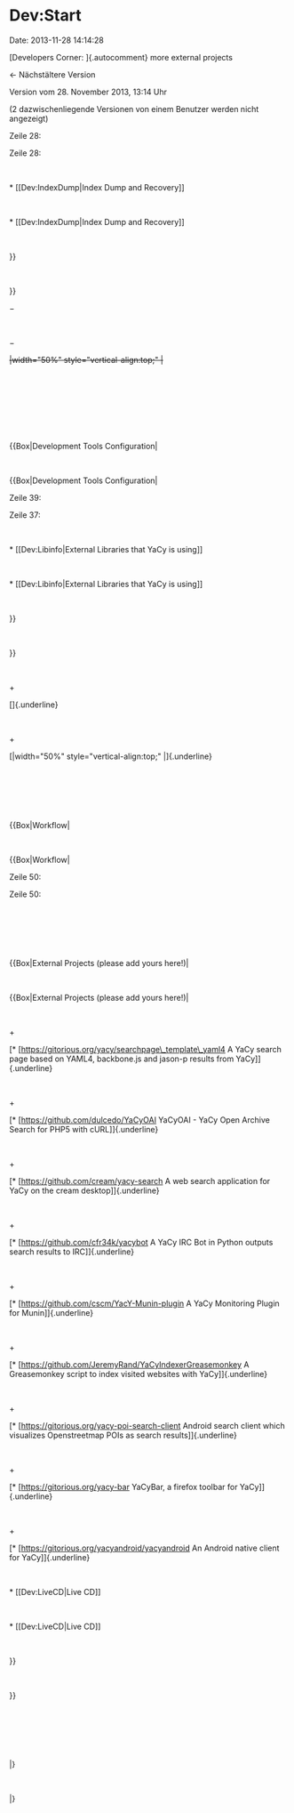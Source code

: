 Dev:Start
=========

Date: 2013-11-28 14:14:28

[Developers Corner: ]{.autocomment} more external projects

← Nächstältere Version

Version vom 28. November 2013, 13:14 Uhr

(2 dazwischenliegende Versionen von einem Benutzer werden nicht
angezeigt)

Zeile 28:

Zeile 28:

 

<div>

\* \[\[Dev:IndexDump\|Index Dump and Recovery\]\]

</div>

 

<div>

\* \[\[Dev:IndexDump\|Index Dump and Recovery\]\]

</div>

 

<div>

}}

</div>

 

<div>

}}

</div>

−

<div>

</div>

 

−

<div>

~~\|width=\"50%\" style=\"vertical-align:top;\" \|~~

</div>

 

 

 

 

<div>

{{Box\|Development Tools Configuration\|

</div>

 

<div>

{{Box\|Development Tools Configuration\|

</div>

Zeile 39:

Zeile 37:

 

<div>

\* \[\[Dev:Libinfo\|External Libraries that YaCy is using\]\]

</div>

 

<div>

\* \[\[Dev:Libinfo\|External Libraries that YaCy is using\]\]

</div>

 

<div>

}}

</div>

 

<div>

}}

</div>

 

\+

<div>

[]{.underline}

</div>

 

\+

<div>

[\|width=\"50%\" style=\"vertical-align:top;\" \|]{.underline}

</div>

 

 

 

<div>

{{Box\|Workflow\|

</div>

 

<div>

{{Box\|Workflow\|

</div>

Zeile 50:

Zeile 50:

 

 

 

<div>

{{Box\|External Projects (please add yours here!)\|

</div>

 

<div>

{{Box\|External Projects (please add yours here!)\|

</div>

 

\+

<div>

[\* \[https://gitorious.org/yacy/searchpage\_template\_yaml4 A YaCy
search page based on YAML4, backbone.js and jason-p results from
YaCy\]]{.underline}

</div>

 

\+

<div>

[\* \[https://github.com/dulcedo/YaCyOAI YaCyOAI - YaCy Open Archive
Search for PHP5 with cURL\]]{.underline}

</div>

 

\+

<div>

[\* \[https://github.com/cream/yacy-search A web search application for
YaCy on the cream desktop\]]{.underline}

</div>

 

\+

<div>

[\* \[https://github.com/cfr34k/yacybot A YaCy IRC Bot in Python outputs
search results to IRC\]]{.underline}

</div>

 

\+

<div>

[\* \[https://github.com/cscm/YacY-Munin-plugin A YaCy Monitoring Plugin
for Munin\]]{.underline}

</div>

 

\+

<div>

[\* \[https://github.com/JeremyRand/YaCyIndexerGreasemonkey A
Greasemonkey script to index visited websites with YaCy\]]{.underline}

</div>

 

\+

<div>

[\* \[https://gitorious.org/yacy-poi-search-client Android search client
which visualizes Openstreetmap POIs as search results\]]{.underline}

</div>

 

\+

<div>

[\* \[https://gitorious.org/yacy-bar YaCyBar, a firefox toolbar for
YaCy\]]{.underline}

</div>

 

\+

<div>

[\* \[https://gitorious.org/yacyandroid/yacyandroid An Android native
client for YaCy\]]{.underline}

</div>

 

<div>

\* \[\[Dev:LiveCD\|Live CD\]\]

</div>

 

<div>

\* \[\[Dev:LiveCD\|Live CD\]\]

</div>

 

<div>

}}

</div>

 

<div>

}}

</div>

 

 

 

<div>

\|}

</div>

 

<div>

\|}

</div>
